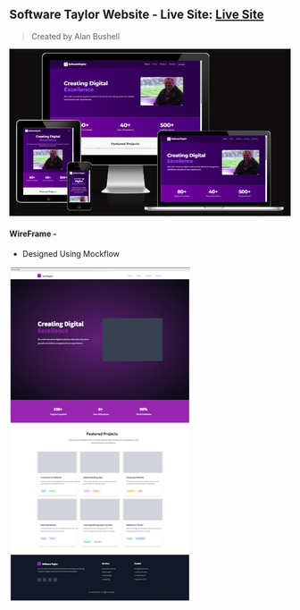 ## Software Taylor Website - Live Site: [Live Site](https://alan-bushell.github.io/software-taylor/)



> Created by Alan Bushell


![wireframe](assets/docs/amiresponsive.png)


#### WireFrame -

- Designed Using Mockflow

![wireframe](assets/docs/softwaretaylorWireFrame.png)